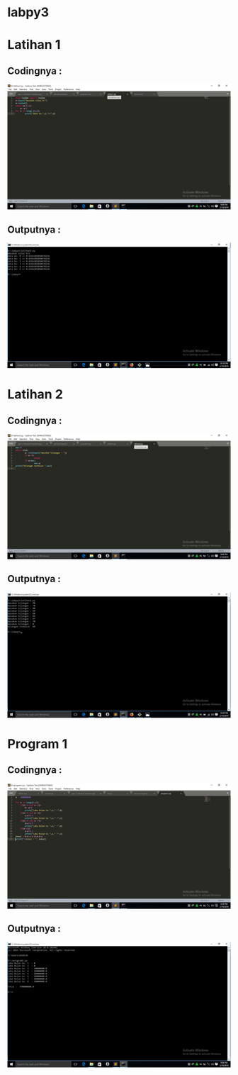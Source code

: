 # labpy3

# **Latihan 1**
## Codingnya :
![hasilnya](https://github.com/Delyaniputri/labpy3/blob/master/Screenshot%20(6).png)
## Outputnya :
![hasilnya](https://github.com/Delyaniputri/labpy3/blob/master/Screenshot%20(9).png)
# **Latihan 2**
## Codingnya :
![hasilnya](https://github.com/Delyaniputri/labpy3/blob/master/Screenshot%20(7).png)
## Outputnya :
![hasilnya](https://github.com/Delyaniputri/labpy3/blob/master/Screenshot%20(10).png)
# **Program 1**
## Codingnya :
![hasilnya](https://github.com/Delyaniputri/labpy3/blob/master/Screenshot%20(5).png)
## Outputnya :
![hasilnya](https://github.com/Delyaniputri/labpy3/blob/master/Screenshot%20(8).png)


